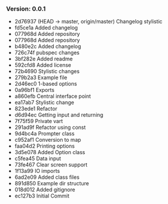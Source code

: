 ### Version: 0.0.1
- 2d76937 (HEAD -> master, origin/master) Changelog stylistic
- fd5ce1a Added changelog
- 077968d Added repository
- 077968d Added repository
- b480e2c Added changelog
- 726c74f pubspec changes
- 3bf282e Added readme
- 592cfd8 Added license
- 72b4690 Stylistic changes
- 279b2a3 Example file
- 2d46ec0 1-based options
- 0a96bf1 Exports
- a860efb Central interface point
- ea17ab7 Stylistic change
- 823ede1 Refactor
- d6d94ec Getting input and returning
- 7f75f59 Private vart
- 291ad9f Refactor using const
- 9d4bc4a Prompter class
- c952af1 Conversion to map
- faa04d2 Printing options
- 3d5e078 Added Option class
- c5fea45 Data input
- 73fe467 Clear screen support
- 1f13a99 IO imports
- 6ad2e09 Added class files
- 891d850 Example dir structure
- 018d012 Added gitignore
- ec127b3 Initial Commit
